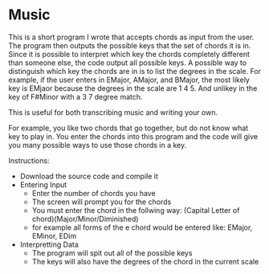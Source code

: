 # Music

This is a short program I wrote that accepts chords as input from the user. 
The program then outputs the possible keys that the set of chords it is in. 
Since it is possible to interpret which key the chords completely different than someone else, the code output all possible keys. 
A possible way to distinguish which key the chords are in is to list the degrees in the scale.
For example, if the user enters in EMajor, AMajor, and BMajor, the most likely key is EMjaor because the degrees in the scale are 1 4 5. And unlikey in the key of F#Minor with a 3 7 degree match.

This is useful for both transcribing music and writing your own. 

For example, you like two chords that go together, but do not know what key to play in. You enter the chords into this program and the code will give you many possible ways to use those chords in a key.


Instructions:
- Download the source code and compile it
- Entering Input
  - Enter the number of chords you have
  - The screen will prompt you for the chords
  - You must enter the chord in the follwing way: (Capital Letter of chord)(Major/Minor/Diminished)
  - for example all forms of the e chord would be entered like: EMajor, EMinor, EDim 
- Interpretting Data
  - The program will spit out all of the possible keys
  - The keys will also have the degrees of the chord in the current scale
  
